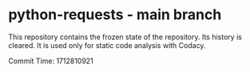 # python-requests - main branch

This repository contains the frozen state of the repository.
Its history is cleared. It is used only for static code
analysis with Codacy.

Commit Time: 1712810921